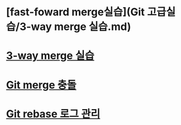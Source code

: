 # [fast-foward merge실습](Git 고급실습/3-way merge 실습.md)
# [3-way merge 실습](https://github.com/se6in/Git-study/blob/main/Git%20%EA%B3%A0%EA%B8%89%EC%8B%A4%EC%8A%B5/3-way%20merge%20%EC%8B%A4%EC%8A%B5.md)
# [Git merge 충돌](https://github.com/se6in/Git-study/blob/main/merge%20%EC%B6%A9%EB%8F%8C.md)
# [Git rebase 로그 관리](https://github.com/se6in/Git-study/blob/main/Git%20rebase%20%EB%A1%9C%EA%B7%B8%20%EA%B4%80%EB%A6%AC.md)
